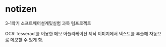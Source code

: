 # notizen

3-1학기 소프트웨어설계및실험 과목 텀프로젝트

OCR Tesseract를 이용한 메모 어플리케이션 제작
이미지에서 텍스트를 추출해 자동으로 메모할 수 있게 함.
